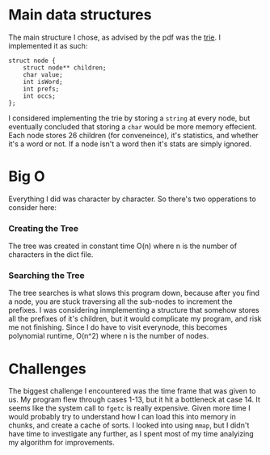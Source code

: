 # Main data structures

The main structure I chose, as advised by the pdf was the [trie](https://en.wikipedia.org/wiki/Trie). I implemented it as such:

```
struct node { 
	struct node** children;
	char value;
	int isWord;
	int prefs;
	int occs;
};
```

I considered implementing the trie by storing a `string` at every node, but eventually concluded that storing a `char` would be more memory effecient. Each node stores 26 children (for conveneince), it's statistics, and whether it's a word or not. If a node isn't a word then it's stats are simply ignored. 

# Big O
Everything I did was character by character. So there's two opperations to consider here: 

### Creating the Tree
The tree was created in constant time O(n) where n is the number of characters in the dict file.

### Searching the Tree
The tree searches is what slows this program down, because after you find a node, you are stuck traversing all the sub-nodes to increment the prefixes. I was considering inmplementing a structure that somehow stores all the prefixes of it's children, but it would complicate my program, and risk me not finishing. Since I do have to visit everynode, this becomes polynomial runtime, O(n^2) where n is the number of nodes. 

# Challenges

The biggest challenge I encountered was the time frame that was given to us. My program flew through cases 1-13, but it hit a bottleneck at case 14. It seems like the system call to `fgetc` is really expensive. Given more time I would probably try to understand how I can load this into memory in chunks, and create a cache of sorts. I looked into using `mmap`, but I didn't have time to investigate any further, as I spent most of my time analyizing my algorithm for improvements.
